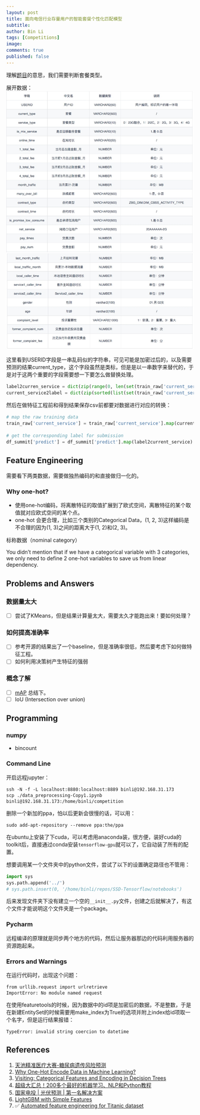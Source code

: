 ```yaml
---
layout: post
title: 面向电信行业存量用户的智能套餐个性化匹配模型
subtitle:
author: Bin Li
tags: [Competitions]
image: 
comments: true
published: false
---
```


理解[题目](https://www.datafountain.cn/competitions/311/details)的意思，我们需要判断套餐类型。

展开数据：
![](/img/media/15367382432540.jpg)
![](/img/media/15367382633696.jpg)


这里看到USERID字段是一串乱码似的字符串，可见可能是加密过后的，以及需要预测的结果current_type，这个字段虽然是类标，但是是以一串数字来替代的，于是对于这两个重要的字段需要想一下要怎么做替换处理。

```python
label2curren_service = dict(zip(range(0, len(set(train_raw['current_service']))), sorted(list(set(train_raw['current_service'])))))
current_service2label = dict(zip(sorted(list(set(train_raw['current_service']))), range(0, len(set(train_raw['current_service'])))))
```

然后在做特征工程前和得到结果保存csv前都要对数据进行对应的转换：
```python
# map the raw training data
train_raw['current_service'] = train_raw['current_service'].map(current_service2label)

# get the corresponding label for submission
df_summit['predict'] = df_summit['predict'].map(label2current_service)
```
## Feature Engineering




需要看下两类数据，需要做独热编码的和直接做归一化的。

### Why one-hot?
* 使用one-hot编码，将离散特征的取值扩展到了欧式空间，离散特征的某个取值就对应欧式空间的某个点。
* one-hot 会更合理，比如三个类别的Categorical Data，(1, 2, 3)这样编码是不合理的因为(1, 3)之间的距离大于(1, 2)和(2, 3)。

标称数据（nominal category）

You didn’t mention that if we have a categorical variable with 3 categories, we only need to define 2 one-hot variables to save us from linear dependency.

## Problems and Answers
### 数据量太大
- [ ] 尝试了KMeans，但是结果计算量太大，需要太久才能跑出来！要如何处理？

### 如何提高准确率
- [ ] 参考开源的结果出了一个baseline，但是准确率很低，然后要考虑下如何做特征工程。
- [ ] 如何利用决策树产生特征的强弱

### 概念了解
- [ ] [mAP](https://medium.com/@jonathan_hui/map-mean-average-precision-for-object-detection-45c121a31173) 总结下。
- [ ] IoU (Intersection over union)

## Programming
### numpy
* bincount

### Command Line
开启远程jupyter：
```
ssh -N -f -L localhost:8880:localhost:8889 binli@192.168.31.173
scp ./data_preprocessing-Copy1.ipynb binli@192.168.31.173:/home/binli/competition
```

删除一个新加的ppa，怕以后更新会很慢的话，可以用：
```
sudo add-apt-repository --remove ppa:the/ppa
```

在ubuntu上安装了下cuda，可以考虑用anaconda装，很方便，装好cuda的toolkit后，直接通过conda安装`tensorflow-gpu`就可以了，它自动装了所有的配置。

想要调用某一个文件夹中的python文件，尝试了以下的设置确定路径也不管用：
```python
import sys
sys.path.append('../')
# sys.path.insert(0, '/home/binli/repos/SSD-Tensorflow/notebooks')
```
后来发现文件夹下没有建立一个空的`__init__.py`文件，创建之后就解决了，有这个文件才能说明这个文件夹是一个package。

### Pycharm
远程编译的原理就是同步两个地方的代码，然后让服务器那边的代码利用服务器的资源跑起来。

### Errors and Warnings
在运行代码时，出现这个问题：
```shell
from urllib.request import urlretrieve
ImportError: No module named request
```

在使用featuretools的时候，因为数据中的id项是加密后的数据，不是整数，于是在新建EntitySet的时候需要用make_index为True的选项并附上index给id项取一个名字，但是运行结果报错：
```shell
TypeError: invalid string coercion to datetime
```

## References
1. [天池精准医疗大赛-糖尿病遗传风险预测](https://github.com/luoda888/tianchi-diabetes-top12)
2. [Why One-Hot Encode Data in Machine Learning?](https://machinelearningmastery.com/why-one-hot-encode-data-in-machine-learning/)
3. [Visiting: Categorical Features and Encoding in Decision Trees](https://medium.com/data-design/visiting-categorical-features-and-encoding-in-decision-trees-53400fa65931)
4. [超级大汇总！200多个最好的机器学习、NLP和Python教程](https://mp.weixin.qq.com/s/PKjre0F1jHO7knAPE-yZ_A)
5. [国家电投 | 光伏预测 | 第一名解决方案](https://mp.weixin.qq.com/s?__biz=MzUyNTk1NTM2Ng==&mid=2247483792&idx=1&sn=d779ecc34c367cf24e35cfbbc4192e41&chksm=fa1779d9cd60f0cf0e6957760fdcce33b637b6e5b7777dcb834b3b4b16344dacff0f80d3d919&mpshare=1&scene=23&srcid=0924Ay4NacbjhejpaGA64vUV#rd)
6. [LightGBM with Simple Features](https://www.kaggle.com/jsaguiar/lightgbm-with-simple-features/code)
7. ✅ [Automated feature engineering for Titanic dataset](https://www.kaggle.com/liananapalkova/automated-feature-engineering-for-titanic-dataset?scriptVersionId=6129405)




